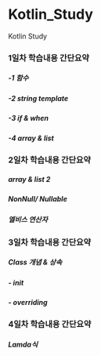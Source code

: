 # Kotlin_Study
Kotlin Study


### 1일차 학습내용 간단요약

##### -1 함수
##### -2 string template
##### -3 if & when
##### -4 array & list

### 2일차 학습내용 간단요약

##### array & list 2
##### NonNull/ Nullable
##### 엘비스 연산자


### 3일차 학습내용 간단요약

##### Class 개념 & 상속
##### - init 
##### - overriding


### 4일차 학습내용 간단요약

##### Lamda식
